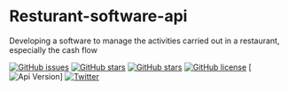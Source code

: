 # Resturant-software-api
Developing a software to manage the activities carried out in a restaurant, especially the cash flow 


[![GitHub issues](https://img.shields.io/github/issues/harmonizerblinks/Resturant-software-api.svg?logo=appveyor&longCache=true)](https://github.com/harmonizerblinks/Resturant-software-api/issues)
[![GitHub stars](https://img.shields.io/github/stars/harmonizerblinks/Resturant-software-api.svg?logo=appveyor&longCache=true)](https://github.com/harmonizerblinks/Resturant-software-api/stargazers)
[![GitHub stars](https://img.shields.io/github/stars/harmonizerblinks/Resturant-software-api.svg?logo=appveyor&longCache=true)](https://github.com/harmonizerblinks/Resturant-software-api/stargazers)
[![GitHub license](https://img.shields.io/github/license/harmonizerblinks/Resturant-software-api.svg)](https://github.com/harmonizerblinks/Resturant-software-api)
[![Api Version](https://img.shields.io/badge/Version-1.0.0-green.svg)]
[![Twitter](https://img.shields.io/twitter/url/https/github.com/harmonizerblinks/Resturant-software-api.svg?style=social)](https://twitter.com/intent/tweet?text=Wow:&url=https%3A%2F%2Fgithub.com%2Fharmonizerblinks%2FResturant-software-api)

